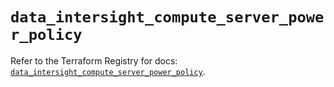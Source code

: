 # `data_intersight_compute_server_power_policy`

Refer to the Terraform Registry for docs: [`data_intersight_compute_server_power_policy`](https://registry.terraform.io/providers/ciscodevnet/intersight/1.0.71/docs/data-sources/compute_server_power_policy).
